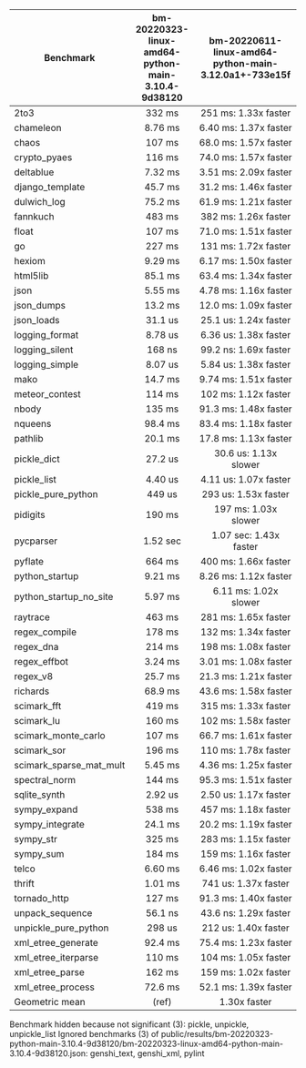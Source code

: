 | Benchmark               | bm-20220323-linux-amd64-python-main-3.10.4-9d38120 | bm-20220611-linux-amd64-python-main-3.12.0a1+-733e15f |
|-------------------------|:--------------------------------------------------:|:-----------------------------------------------------:|
| 2to3                    | 332 ms                                             | 251 ms: 1.33x faster                                  |
| chameleon               | 8.76 ms                                            | 6.40 ms: 1.37x faster                                 |
| chaos                   | 107 ms                                             | 68.0 ms: 1.57x faster                                 |
| crypto_pyaes            | 116 ms                                             | 74.0 ms: 1.57x faster                                 |
| deltablue               | 7.32 ms                                            | 3.51 ms: 2.09x faster                                 |
| django_template         | 45.7 ms                                            | 31.2 ms: 1.46x faster                                 |
| dulwich_log             | 75.2 ms                                            | 61.9 ms: 1.21x faster                                 |
| fannkuch                | 483 ms                                             | 382 ms: 1.26x faster                                  |
| float                   | 107 ms                                             | 71.0 ms: 1.51x faster                                 |
| go                      | 227 ms                                             | 131 ms: 1.72x faster                                  |
| hexiom                  | 9.29 ms                                            | 6.17 ms: 1.50x faster                                 |
| html5lib                | 85.1 ms                                            | 63.4 ms: 1.34x faster                                 |
| json                    | 5.55 ms                                            | 4.78 ms: 1.16x faster                                 |
| json_dumps              | 13.2 ms                                            | 12.0 ms: 1.09x faster                                 |
| json_loads              | 31.1 us                                            | 25.1 us: 1.24x faster                                 |
| logging_format          | 8.78 us                                            | 6.36 us: 1.38x faster                                 |
| logging_silent          | 168 ns                                             | 99.2 ns: 1.69x faster                                 |
| logging_simple          | 8.07 us                                            | 5.84 us: 1.38x faster                                 |
| mako                    | 14.7 ms                                            | 9.74 ms: 1.51x faster                                 |
| meteor_contest          | 114 ms                                             | 102 ms: 1.12x faster                                  |
| nbody                   | 135 ms                                             | 91.3 ms: 1.48x faster                                 |
| nqueens                 | 98.4 ms                                            | 83.4 ms: 1.18x faster                                 |
| pathlib                 | 20.1 ms                                            | 17.8 ms: 1.13x faster                                 |
| pickle_dict             | 27.2 us                                            | 30.6 us: 1.13x slower                                 |
| pickle_list             | 4.40 us                                            | 4.11 us: 1.07x faster                                 |
| pickle_pure_python      | 449 us                                             | 293 us: 1.53x faster                                  |
| pidigits                | 190 ms                                             | 197 ms: 1.03x slower                                  |
| pycparser               | 1.52 sec                                           | 1.07 sec: 1.43x faster                                |
| pyflate                 | 664 ms                                             | 400 ms: 1.66x faster                                  |
| python_startup          | 9.21 ms                                            | 8.26 ms: 1.12x faster                                 |
| python_startup_no_site  | 5.97 ms                                            | 6.11 ms: 1.02x slower                                 |
| raytrace                | 463 ms                                             | 281 ms: 1.65x faster                                  |
| regex_compile           | 178 ms                                             | 132 ms: 1.34x faster                                  |
| regex_dna               | 214 ms                                             | 198 ms: 1.08x faster                                  |
| regex_effbot            | 3.24 ms                                            | 3.01 ms: 1.08x faster                                 |
| regex_v8                | 25.7 ms                                            | 21.3 ms: 1.21x faster                                 |
| richards                | 68.9 ms                                            | 43.6 ms: 1.58x faster                                 |
| scimark_fft             | 419 ms                                             | 315 ms: 1.33x faster                                  |
| scimark_lu              | 160 ms                                             | 102 ms: 1.58x faster                                  |
| scimark_monte_carlo     | 107 ms                                             | 66.7 ms: 1.61x faster                                 |
| scimark_sor             | 196 ms                                             | 110 ms: 1.78x faster                                  |
| scimark_sparse_mat_mult | 5.45 ms                                            | 4.36 ms: 1.25x faster                                 |
| spectral_norm           | 144 ms                                             | 95.3 ms: 1.51x faster                                 |
| sqlite_synth            | 2.92 us                                            | 2.50 us: 1.17x faster                                 |
| sympy_expand            | 538 ms                                             | 457 ms: 1.18x faster                                  |
| sympy_integrate         | 24.1 ms                                            | 20.2 ms: 1.19x faster                                 |
| sympy_str               | 325 ms                                             | 283 ms: 1.15x faster                                  |
| sympy_sum               | 184 ms                                             | 159 ms: 1.16x faster                                  |
| telco                   | 6.60 ms                                            | 6.46 ms: 1.02x faster                                 |
| thrift                  | 1.01 ms                                            | 741 us: 1.37x faster                                  |
| tornado_http            | 127 ms                                             | 91.3 ms: 1.40x faster                                 |
| unpack_sequence         | 56.1 ns                                            | 43.6 ns: 1.29x faster                                 |
| unpickle_pure_python    | 298 us                                             | 212 us: 1.40x faster                                  |
| xml_etree_generate      | 92.4 ms                                            | 75.4 ms: 1.23x faster                                 |
| xml_etree_iterparse     | 110 ms                                             | 104 ms: 1.05x faster                                  |
| xml_etree_parse         | 162 ms                                             | 159 ms: 1.02x faster                                  |
| xml_etree_process       | 72.6 ms                                            | 52.1 ms: 1.39x faster                                 |
| Geometric mean          | (ref)                                              | 1.30x faster                                          |

Benchmark hidden because not significant (3): pickle, unpickle, unpickle_list
Ignored benchmarks (3) of public/results/bm-20220323-python-main-3.10.4-9d38120/bm-20220323-linux-amd64-python-main-3.10.4-9d38120.json: genshi_text, genshi_xml, pylint
